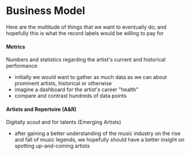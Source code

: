 # Business Model
Here are the multitude of things that we want to eventually do; and hopefully this is what the record labels would be willing to pay for

#### Metrics
Numbers and statistics regarding the artist's current and historical performance
- initially we would want to gather as much data as we can about prominent artists, historical or otherwise
- imagine a dashboard for the artist's career "health"
- compare and contrast hundreds of data points

#### Artists and Repertoire (A&R)
Digitally scout and for talents (Emerging Artists)
- after gaining a better understanding of the music industry on the rise and fall of music legends, we hopefully should have a better insight on spotting up-and-coming artists
